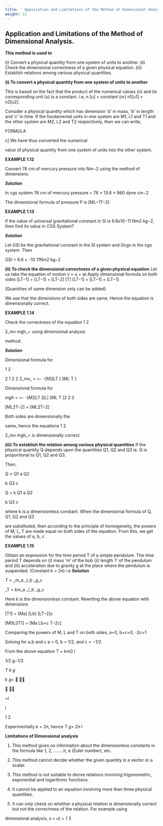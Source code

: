 ```yaml
---
title: ' Application and Limitations of the Method of Dimensional Analysis.'
weight: 22
---
```


## Application and Limitations of the Method of Dimensional Analysis.


**This method is used to** 

(i) Convert a physical quantity from one system of units to another. 
(ii) Check the dimensional correctness of a given physical equation. 
(iii) Establish relations among various physical quantities.

**(i) To convert a physical quantity from one system of units to another**

This is based on the fact that the product of the numerical values (n) and its corresponding unit (u) is a constant. i.e, n [u] = constant (or) n1[u1] = n2[u2].

Consider a physical quantity which has dimension ‘_a’_ in mass, ‘_b’_ in length and ‘_c’_ in time. If the fundamental units in one system are M1, L1 and T1 and the other system are M2, L2 and T2 respectively, then we can write,

FORMULA

c\] We have thus converted the numerical

value of physical quantity from one system of units into the other system.

**EXAMPLE 1.12**

Convert 76 cm of mercury pressure into Nm−2 using the method of dimensions.

**_Solution_**

In cgs system 76 cm of mercury pressure = 76 × 13.6 × 980 dyne cm−2

The dimensional formula of pressure P is \[ML−1T−2\]

**EXAMPLE 1.13**

If the value of universal gravitational constant in SI is 6.6x10−11 Nm2 kg−2, then find its value in CGS System?

**_Solution_**

Let GSI be the gravitational constant in the SI system and Gcgs in the cgs system. Then

GSI = 6.6 × -10 11Nm2 kg−2

**(ii) To check the dimensional correctness of a given physical equation** Let us take the equation of motion v = u + at Apply dimensional formula on both sides [LT−1] = [LT−1] + [LT−2] [T]  [LT−1] = [LT−1] + [LT−1]

(Quantities of same dimension only can be added)

We see that the dimensions of both sides are same. Hence the equation is dimensionally correct.

**EXAMPLE 1.14**

Check the correctness of the equation 1 2

2_mv mgh_\= using dimensional analysis

method.

**_Solution_**

Dimensional formula for

1 2

2 1 2 2 2_mv_ \= =- -\[M\]\[LT \] \[ML T \]

Dimensional formula for

_mgh_ \= =- -\[M\]\[LT \]\[L\] \[ML T \]2 2 2

\[ML2T−2\] = \[ML2T−2\]

Both sides are dimensionally the

same, hence the equations 1 2

2_mv mgh_\= is dimensionally correct.

**(iii) To establish the relation among various physical quantities** If the physical quantity Q depends upon the quantities Q1, Q2 and Q3 ie. Q is proportional to Q1, Q2 and Q3.

Then,

Q ∝ Q1 a Q2

b Q3 c

Q = k Q1 a Q2

b Q3 c

where k is a dimensionless constant. When the dimensional formula of Q, Q1, Q2 and Q3

are substituted, then according to the principle of homogeneity, the powers of M, L, T are made equal on both sides of the equation. From this, we get the values of a, b, c

**EXAMPLE 1.15**

Obtain an expression for the time period T of a simple pendulum. The time period T depends on (i) mass ‘_m’_ of the bob (ii) length ‘_l’_ of the pendulum and (iii) acceleration due to gravity _g_ at the place where the pendulum is suspended. (Constant k = 2π) i.e **_Solution_**

_T_ ∝ _m_a _l_b _g_c

_T = km_a _l_b _g_c  

Here k is the dimensionless constant. Rewriting the above equation with dimensions

\[T1\] = \[Ma\] \[Lb\] \[LT−2\]c

\[M0L0T1\] = \[Ma Lb+c T−2c\]

Comparing the powers of M, L and T on both sides, a=0, b+c=0, -2c=1

Solving for a,b and c a = 0, b = 1/2, and c = −1/2

From the above equation T = km0 l

1/2 g−1/2

_T k g_

_k g_\=  

 

\=l

l

1 2

Experimentally k = 2π, hence _T g_\= 2π l

**Limitations of Dimensional analysis**

1. This method gives no information about the dimensionless constants in the formula like 1, 2, ……..π, e (Euler number), etc.

2. This method cannot decide whether the given quantity is a vector or a scalar.

3. This method is not suitable to derive relations involving trigonometric, exponential and logarithmic functions.

4. It cannot be applied to an equation involving more than three physical quantities.

5. It can only check on whether a physical relation is dimensionally correct but not the correctness of the relation. For example using

dimensional analysis, s = ut + 1 3